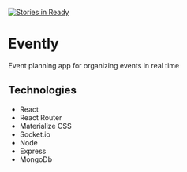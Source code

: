 [![Stories in Ready](https://badge.waffle.io/wilted-milkshake/wilted-milkshake.png?label=ready&title=Ready)](https://waffle.io/wilted-milkshake/wilted-milkshake)
# Evently
Event planning app for organizing events in real time

## Technologies
* React
* React Router
* Materialize CSS
* Socket.io
* Node
* Express
* MongoDb

